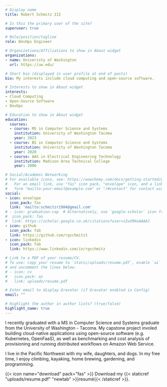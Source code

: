 ```yaml
---
# Display name
title: Robert Schmitz III

# Is this the primary user of the site?
superuser: true

# Role/position/tagline
role: DevOps Engineer

# Organizations/Affiliations to show in About widget
organizations:
- name: Univeristy of Washington
  url: https://uw.edu/

# Short bio (displayed in user profile at end of posts)
bio: My interests include cloud computing and open-source software.

# Interests to show in About widget
interests:
- Cloud Computing
- Open-Source Software
- DevOps

# Education to show in About widget
education:
  courses:
  - course: MS in Computer Science and Systems
    institution: University of Washington Tacoma
    year: 2023
  - course: BS in Computer Science and Systems
    institution: University of Washington Tacoma
    year: 2020
  - course: AAS in Electrical Engineering Technology
    institution: Madison Area Technical College
    year: 2006

# Social/Academic Networking
# For available icons, see: https://wowchemy.com/docs/getting-started/page-builder/#icons
#   For an email link, use "fas" icon pack, "envelope" icon, and a link in the
#   form "mailto:your-email@example.com" or "/#contact" for contact widget.
social:
- icon: envelope
  icon_pack: fas
  link: 'mailto:schmitzr1984@gmail.com'
# - icon: graduation-cap  # Alternatively, use `google-scholar` icon from `ai` icon pack
#  icon_pack: fas
#  link: https://scholar.google.co.uk/citations?user=sIwtMXoAAAAJ
- icon: github
  icon_pack: fab
  link: https://github.com/rgschmitz1
- icon: linkedin
  icon_pack: fab
  link: https://www.linkedin.com/in/rgschmitz

# Link to a PDF of your resume/CV.
# To use: copy your resume to `static/uploads/resume.pdf`, enable `ai` icons in `params.toml`, 
# and uncomment the lines below.
# - icon: cv
#   icon_pack: ai
#   link: uploads/resume.pdf

# Enter email to display Gravatar (if Gravatar enabled in Config)
email: ""

# Highlight the author in author lists? (true/false)
highlight_name: true
---
```


I recently graduated with a MS in Computer Science and Systems graduate from the University of Washington - Tacoma. My capstone project involed building cloud-native applications using open-source software (e.g. Kubernetes, OpenFaaS), as well as benchmarking and cost analysis of provisioning and running distributed workflows on Amazon Web Service.

I live in the Pacific Northwest with my wife, daughters, and dogs. In my free time, I enjoy climbing, kayaking, home brewing, gardening, and programming.

{{< icon name="download" pack="fas" >}} Download my {{< staticref "uploads/resume.pdf" "newtab" >}}resumé{{< /staticref >}}.
